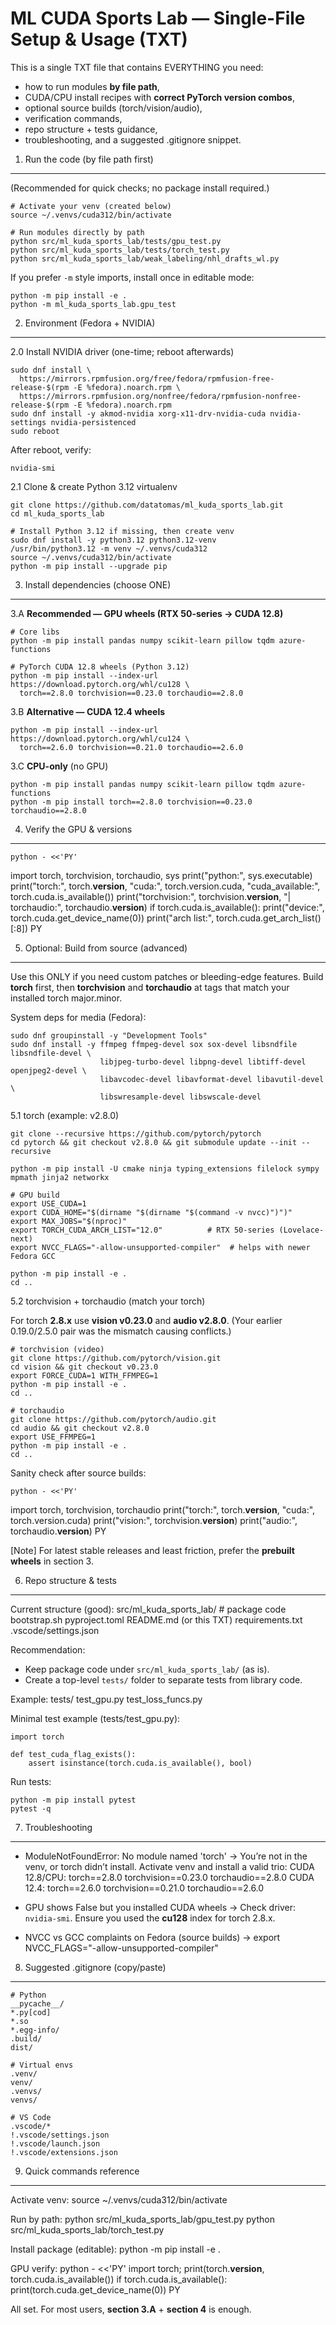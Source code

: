 ML CUDA Sports Lab — Single-File Setup & Usage (TXT)
====================================================

This is a single TXT file that contains EVERYTHING you need:
- how to run modules **by file path**,
- CUDA/CPU install recipes with **correct PyTorch version combos**,
- optional source builds (torch/vision/audio),
- verification commands,
- repo structure + tests guidance,
- troubleshooting, and a suggested .gitignore snippet.



1) Run the code (by file path first)
------------------------------------
(Recommended for quick checks; no package install required.)

    # Activate your venv (created below)
    source ~/.venvs/cuda312/bin/activate

    # Run modules directly by path
    python src/ml_kuda_sports_lab/tests/gpu_test.py
    python src/ml_kuda_sports_lab/tests/torch_test.py
    python src/ml_kuda_sports_lab/weak_labeling/nhl_drafts_wl.py

If you prefer `-m` style imports, install once in editable mode:

    python -m pip install -e .
    python -m ml_kuda_sports_lab.gpu_test



2) Environment (Fedora + NVIDIA)
--------------------------------
2.0  Install NVIDIA driver (one-time; reboot afterwards)

    sudo dnf install \
      https://mirrors.rpmfusion.org/free/fedora/rpmfusion-free-release-$(rpm -E %fedora).noarch.rpm \
      https://mirrors.rpmfusion.org/nonfree/fedora/rpmfusion-nonfree-release-$(rpm -E %fedora).noarch.rpm
    sudo dnf install -y akmod-nvidia xorg-x11-drv-nvidia-cuda nvidia-settings nvidia-persistenced
    sudo reboot

After reboot, verify:

    nvidia-smi

2.1  Clone & create Python 3.12 virtualenv

    git clone https://github.com/datatomas/ml_kuda_sports_lab.git
    cd ml_kuda_sports_lab

    # Install Python 3.12 if missing, then create venv
    sudo dnf install -y python3.12 python3.12-venv
    /usr/bin/python3.12 -m venv ~/.venvs/cuda312
    source ~/.venvs/cuda312/bin/activate
    python -m pip install --upgrade pip



3) Install dependencies (choose ONE)
------------------------------------
3.A  **Recommended — GPU wheels (RTX 50-series → CUDA 12.8)**

    # Core libs
    python -m pip install pandas numpy scikit-learn pillow tqdm azure-functions

    # PyTorch CUDA 12.8 wheels (Python 3.12)
    python -m pip install --index-url https://download.pytorch.org/whl/cu128 \
      torch==2.8.0 torchvision==0.23.0 torchaudio==2.8.0

3.B  **Alternative — CUDA 12.4 wheels**

    python -m pip install --index-url https://download.pytorch.org/whl/cu124 \
      torch==2.6.0 torchvision==0.21.0 torchaudio==2.6.0

3.C  **CPU-only** (no GPU)

    python -m pip install pandas numpy scikit-learn pillow tqdm azure-functions
    python -m pip install torch==2.8.0 torchvision==0.23.0 torchaudio==2.8.0



4) Verify the GPU & versions
----------------------------
    python - <<'PY'
import torch, torchvision, torchaudio, sys
print("python:", sys.executable)
print("torch:", torch.__version__, "cuda:", torch.version.cuda, "cuda_available:", torch.cuda.is_available())
print("torchvision:", torchvision.__version__, "| torchaudio:", torchaudio.__version__)
if torch.cuda.is_available():
    print("device:", torch.cuda.get_device_name(0))
    print("arch list:", torch.cuda.get_arch_list()[:8])
PY



5) Optional: Build from source (advanced)
-----------------------------------------
Use this ONLY if you need custom patches or bleeding-edge features.
Build **torch** first, then **torchvision** and **torchaudio** at tags that
match your installed torch major.minor.

System deps for media (Fedora):

    sudo dnf groupinstall -y "Development Tools"
    sudo dnf install -y ffmpeg ffmpeg-devel sox sox-devel libsndfile libsndfile-devel \
                        libjpeg-turbo-devel libpng-devel libtiff-devel openjpeg2-devel \
                        libavcodec-devel libavformat-devel libavutil-devel \
                        libswresample-devel libswscale-devel

5.1  torch (example: v2.8.0)

    git clone --recursive https://github.com/pytorch/pytorch
    cd pytorch && git checkout v2.8.0 && git submodule update --init --recursive

    python -m pip install -U cmake ninja typing_extensions filelock sympy mpmath jinja2 networkx

    # GPU build
    export USE_CUDA=1
    export CUDA_HOME="$(dirname "$(dirname "$(command -v nvcc)")")"
    export MAX_JOBS="$(nproc)"
    export TORCH_CUDA_ARCH_LIST="12.0"          # RTX 50-series (Lovelace-next)
    export NVCC_FLAGS="-allow-unsupported-compiler"  # helps with newer Fedora GCC

    python -m pip install -e .
    cd ..

5.2  torchvision + torchaudio (match your torch)

For torch **2.8.x** use **vision v0.23.0** and **audio v2.8.0**.
(Your earlier 0.19.0/2.5.0 pair was the mismatch causing conflicts.)

    # torchvision (video)
    git clone https://github.com/pytorch/vision.git
    cd vision && git checkout v0.23.0
    export FORCE_CUDA=1 WITH_FFMPEG=1
    python -m pip install -e .
    cd ..

    # torchaudio
    git clone https://github.com/pytorch/audio.git
    cd audio && git checkout v2.8.0
    export USE_FFMPEG=1
    python -m pip install -e .
    cd ..

Sanity check after source builds:

    python - <<'PY'
import torch, torchvision, torchaudio
print("torch:", torch.__version__, "cuda:", torch.version.cuda)
print("vision:", torchvision.__version__)
print("audio:", torchaudio.__version__)
PY

[Note] For latest stable releases and least friction, prefer the **prebuilt wheels** in section 3.


6) Repo structure & tests
-------------------------
Current structure (good):
    src/ml_kuda_sports_lab/      # package code
    bootstrap.sh
    pyproject.toml
    README.md (or this TXT)
    requirements.txt
    .vscode/settings.json

Recommendation:
- Keep package code under `src/ml_kuda_sports_lab/` (as is).
- Create a top-level `tests/` folder to separate tests from library code.

Example:
    tests/
      test_gpu.py
      test_loss_funcs.py

Minimal test example (tests/test_gpu.py):

    import torch

    def test_cuda_flag_exists():
        assert isinstance(torch.cuda.is_available(), bool)

Run tests:

    python -m pip install pytest
    pytest -q



7) Troubleshooting
------------------
- ModuleNotFoundError: No module named 'torch'
  -> You’re not in the venv, or torch didn’t install. Activate venv and install
     a valid trio:
       CUDA 12.8/CPU: torch==2.8.0  torchvision==0.23.0  torchaudio==2.8.0
       CUDA 12.4:     torch==2.6.0  torchvision==0.21.0  torchaudio==2.6.0

- GPU shows False but you installed CUDA wheels
  -> Check driver: `nvidia-smi`. Ensure you used the **cu128** index for torch 2.8.x.

- NVCC vs GCC complaints on Fedora (source builds)
  -> export NVCC_FLAGS="-allow-unsupported-compiler"


8) Suggested .gitignore (copy/paste)
------------------------------------
    # Python
    __pycache__/
    *.py[cod]
    *.so
    *.egg-info/
    .build/
    dist/

    # Virtual envs
    .venv/
    venv/
    .venvs/
    venvs/

    # VS Code
    .vscode/*
    !.vscode/settings.json
    !.vscode/launch.json
    !.vscode/extensions.json


9) Quick commands reference
---------------------------
Activate venv:
    source ~/.venvs/cuda312/bin/activate

Run by path:
    python src/ml_kuda_sports_lab/gpu_test.py
    python src/ml_kuda_sports_lab/torch_test.py

Install package (editable):
    python -m pip install -e .

GPU verify:
    python - <<'PY'
import torch; print(torch.__version__, torch.cuda.is_available())
if torch.cuda.is_available(): print(torch.cuda.get_device_name(0))
PY

All set. For most users, **section 3.A** + **section 4** is enough.